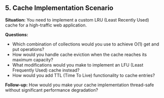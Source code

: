 ## 5. Cache Implementation Scenario

**Situation:** You need to implement a custom LRU (Least Recently Used) cache for a high-traffic web application.

**Questions:**
- Which combination of collections would you use to achieve O(1) get and put operations?
- How would you handle cache eviction when the cache reaches its maximum capacity?
- What modifications would you make to implement an LFU (Least Frequently Used) cache instead?
- How would you add TTL (Time To Live) functionality to cache entries?

**Follow-up:** How would you make your cache implementation thread-safe without significant performance degradation?